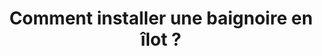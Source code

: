 ---
  template: 0
  type: "0"
  titre: "Comment installer une baignoire en îlot ?"
  titreMEA: "installer une baignoire en îlot"
  surTitre: ""
  tempsLecture: ""
  libelleType: "Article"
  url: "/c/magazine/inspirations-tendances/comment-installer-une-baignoire-en-îlot"
  thematiques: "Rénovation,Déco"
  piecesHabitation: "Salle de bain"
  produits: "Baignoire,Bain"
  sujets: ""
  tags: ""
  visuelMea: null
  visuelDesktop: 
    url: "/img/contrib/30ed7cf663805670/baignoire ilot.jpg"
    alt: "baignoire ïlot"
  visuelMobile: null
  title: "Comment installer une baignoire en îlot ?"
  permalink: "articles//c/magazine/inspirations-tendances/comment-installer-une-baignoire-en-îlot"
  layout: "post"
  lang: "fr-fr"
---
